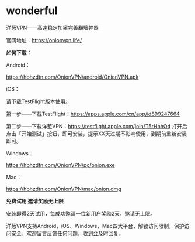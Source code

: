 # wonderful
洋葱VPN——高速稳定加密完善翻墙神器

官网地址：https://onionvpn.life/

**如何下载：**

Android：

https://hbhzdtn.com/OnionVPN/android/OnionVPN.apk

iOS：

请下载TestFlight版本使用。

第一步——下载TestFlight：https://apps.apple.com/cn/app/id899247664 

第二步——下载洋葱VPN：https://testflight.apple.com/join/T5rHnhOd 打开后点击「开始测试」按钮，即可安装，提示XX天过期不影响使用，到期前重新安装即可。

Windows：

https://hbhzdtn.com/OnionVPN/pc/onion.exe

Mac：

https://hbhzdtn.com/OnionVPN/mac/onion.dmg

**免费试用 邀请奖励无上限**

安装即得2天试用，每成功邀请一位新用户奖励2天，邀请无上限。

洋葱VPN支持Android、iOS、Windows、Mac四大平台，解锁访问限制，保护访问安全。欢迎留言反馈任何问题，收到会及时回复。

